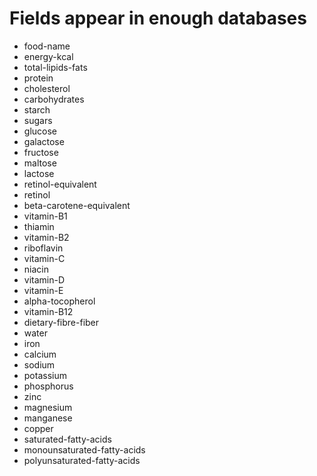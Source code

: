 # Fields appear in enough databases

- food-name
- energy-kcal
- total-lipids-fats
- protein
- cholesterol
- carbohydrates
- starch  
- sugars
- glucose
- galactose
- fructose
- maltose
- lactose
- retinol-equivalent
- retinol   
- beta-carotene-equivalent
- vitamin-B1
- thiamin
- vitamin-B2
- riboflavin
- vitamin-C
- niacin
- vitamin-D
- vitamin-E
- alpha-tocopherol
- vitamin-B12
- dietary-fibre-fiber
- water
- iron  
- calcium
- sodium
- potassium
- phosphorus  
- zinc  
- magnesium
- manganese
- copper  
- saturated-fatty-acids
- monounsaturated-fatty-acids
- polyunsaturated-fatty-acids
